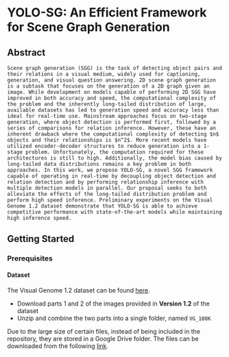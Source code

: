 # YOLO-SG: An Efficient Framework for Scene Graph Generation

## Abstract
    Scene graph generation (SGG) is the task of detecting object pairs and their relations in a visual medium, widely used for captioning, generation, and visual question answering. 2D scene graph generation is a subtask that focuses on the generation of a 2D graph given an image. While development on models capable of performing 2D SGG have improved in both accuracy and speed, the computational complexity of the problem and the inherently long-tailed distribution of large, available datasets has led to generation speed and accuracy less than ideal for real-time use. Mainstream approaches focus on two-stage generation, where object detection is performed first, followed by a series of comparisons for relation inference. However, these have an inherent drawback where the computational complexity of detecting $n$ objects and their relationships is $n^2$. More recent models have utilized encoder-decoder structures to reduce generation into a 1-stage problem. Unfortunately, the computation required for these architectures is still to high. Additionally, the model bias caused by long-tailed data distributions remains a key problem in both approaches. In this work, we propose YOLO-SG, a novel SGG framework capable of operating in real-time by decoupling object detection and relation detection and by performing relationship inference with multiple detection models in parallel. Our proposal seeks to both alleviate the effects of the long-tailed distribution problem and perform high speed inference. Preliminary experiments on the Visual Genome 1.2 dataset demonstrate that YOLO-SG is able to achieve competitive performance with state-of-the-art models while maintaining high inference speed.

## Getting Started
### Prerequisites

#### Dataset
The Visual Genome 1.2 dataset can be found [here](https://homes.cs.washington.edu/~ranjay/visualgenome/api.html).
- Download parts 1 and 2 of the images provided in **Version 1.2** of the dataset
- Unzip and combine the two parts into a single folder, named `VG_100K`
 

Due to the large size of certain files, instead of being included in the repository, they are stored in a Google Drive folder. The files can be downloaded from the following [link](https://drive.google.com/drive/folders/1CcEHKfdlTWDlrXxJtMrGxfra2AdZZ6oi?usp=sharing).

